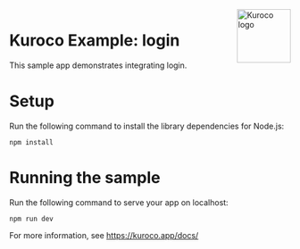 <img src="https://user-images.githubusercontent.com/53550975/179878755-f001a6d1-1846-4b42-881e-0e77a610f89a.svg" alt="Kuroco logo" title="Kuroco" align="right" height="96" width="96"/>

# Kuroco Example: login

This sample app demonstrates integrating login.

# Setup

Run the following command to install the library dependencies for Node.js:

    npm install

# Running the sample

Run the following command to serve your app on localhost:

    npm run dev

For more information, see https://kuroco.app/docs/
